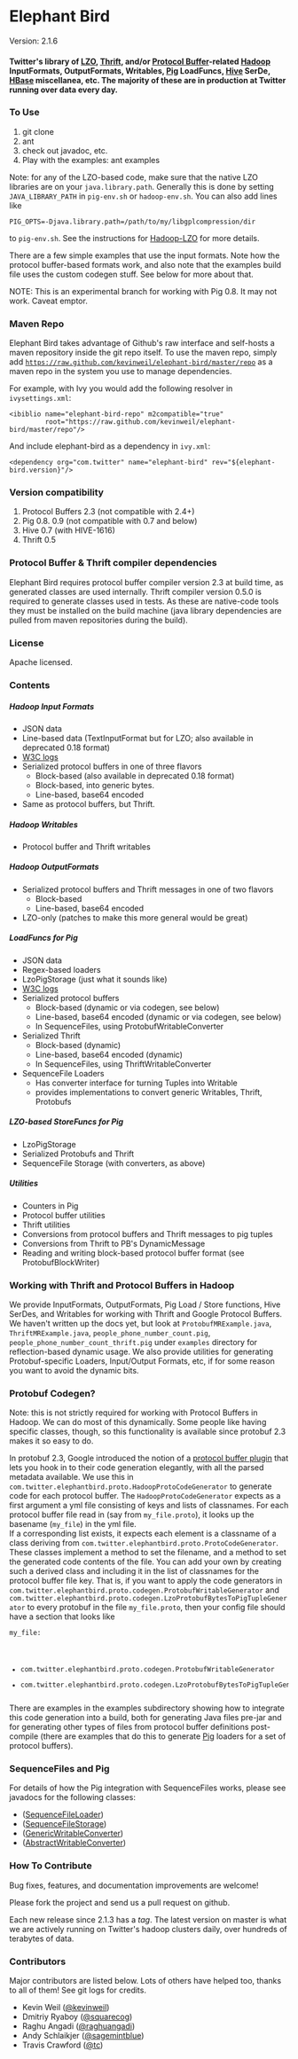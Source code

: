 # Elephant Bird #

Version: 2.1.6

#### Twitter's library of [LZO](http://www.github.com/kevinweil/hadoop-lzo), [Thrift](http://thrift.apache.org/), and/or [Protocol Buffer](http://code.google.com/p/protobuf)-related [Hadoop](http://hadoop.apache.org) InputFormats, OutputFormats, Writables, [Pig](http://pig.apache.org/) LoadFuncs, [Hive](http://hadoop.apache.org/hive) SerDe, [HBase](http://hadoop.apache.org/hbase) miscellanea, etc. The majority of these are in production at Twitter running over data every day. ####

### To Use ###

1. git clone
2. ant
3. check out javadoc, etc.
4. Play with the examples: ant examples

Note: for any of the LZO-based code, make sure that the native LZO libraries are on your `java.library.path`.  Generally this is done by setting `JAVA_LIBRARY_PATH` in
`pig-env.sh` or `hadoop-env.sh`.  You can also add lines like
<code><pre>
PIG_OPTS=-Djava.library.path=/path/to/my/libgplcompression/dir
</pre></code>
to `pig-env.sh`. See the instructions for [Hadoop-LZO](http://www.github.com/kevinweil/hadoop-lzo) for more details.

There are a few simple examples that use the input formats.  Note how the protocol buffer-based
formats work, and also note that the examples build file uses the custom codegen stuff.  See below for
more about that.

NOTE: This is an experimental branch for working with Pig 0.8. It may not work. Caveat emptor.

### Maven Repo

Elephant Bird takes advantage of Github's raw interface and self-hosts a maven repository inside
the git repo itself. To use the maven repo, simply add
<code>https://raw.github.com/kevinweil/elephant-bird/master/repo</code> as a maven repo in the system
you use to manage dependencies.

For example, with Ivy you would add the following resolver in <code>ivysettings.xml</code>:

    <ibiblio name="elephant-bird-repo" m2compatible="true"
             root="https://raw.github.com/kevinweil/elephant-bird/master/repo"/>

And include elephant-bird as a dependency in <code>ivy.xml</code>:

    <dependency org="com.twitter" name="elephant-bird" rev="${elephant-bird.version}"/>

### Version compatibility ###

1. Protocol Buffers 2.3 (not compatible with 2.4+)
2. Pig 0.8. 0.9 (not compatible with 0.7 and below)
4. Hive 0.7 (with HIVE-1616)
5. Thrift 0.5

### Protocol Buffer & Thrift compiler dependencies

Elephant Bird requires protocol buffer compiler version 2.3 at build time, as generated
classes are used internally. Thrift compiler version 0.5.0 is required to generate
classes used in tests. As these are native-code tools they must be installed on the build
machine (java library dependencies are pulled from maven repositories during the build).

### License ###

Apache licensed.

### Contents ###

##### Hadoop Input Formats #####
* JSON data
* Line-based data (TextInputFormat but for LZO; also available in deprecated 0.18 format)
* [W3C logs](http://www.w3.org/TR/WD-logfile.html)
* Serialized protocol buffers in one of three flavors
    * Block-based (also available in deprecated 0.18 format)
    * Block-based, into generic bytes.
    * Line-based, base64 encoded
* Same as protocol buffers, but Thrift.

    
##### Hadoop Writables #####
* Protocol buffer and Thrift writables 

##### Hadoop OutputFormats #####
* Serialized protocol buffers and Thrift messages in one of two flavors
    * Block-based
    * Line-based, base64 encoded
* LZO-only (patches to make this more general would be great)


##### LoadFuncs for Pig #####
* JSON data
* Regex-based loaders
* LzoPigStorage (just what it sounds like)
* [W3C logs](http://www.w3.org/TR/WD-logfile.html)
* Serialized protocol buffers
    * Block-based (dynamic or via codegen, see below)
    * Line-based, base64 encoded (dynamic or via codegen, see below)
    * In SequenceFiles, using ProtobufWritableConverter
* Serialized Thrift
    * Block-based (dynamic)
    * Line-based, base64 encoded (dynamic)
    * In SequenceFiles, using ThriftWritableConverter
* SequenceFile Loaders
    * Has converter interface for turning Tuples into Writable
    * provides implementations to convert generic Writables, Thrift, Protobufs

##### LZO-based StoreFuncs for Pig #####
* LzoPigStorage
* Serialized Protobufs and Thrift 
* SequenceFile Storage (with converters, as above)
    
##### Utilities #####
* Counters in Pig
* Protocol buffer utilities
* Thrift utilities
* Conversions from protocol buffers and Thrift messages to pig tuples
* Conversions from Thrift to PB's DynamicMessage
* Reading and writing block-based protocol buffer format (see ProtobufBlockWriter)

### Working with Thrift and Protocol Buffers in Hadoop ###

We provide InputFormats, OutputFormats, Pig Load / Store functions, Hive SerDes,
and Writables for working with Thrift and Google Protocol Buffers. 
We haven't written up the docs yet, but look at `ProtobufMRExample.java`, `ThriftMRExample.java`, `people_phone_number_count.pig`, `people_phone_number_count_thrift.pig` under `examples` directory for reflection-based dynamic usage.
We also provide utilities for generating Protobuf-specific Loaders, Input/Output Formats, etc, if for some reason you want to avoid
the dynamic bits.

### Protobuf Codegen? ###

Note: this is not strictly required for working with Protocol Buffers in Hadoop. We can do most of this dynamically.
Some people like having specific classes, though, so this functionality is available since protobuf 2.3 makes it so easy to do.

In protobuf 2.3, Google introduced the notion of a [protocol buffer plugin](http://code.google.com/apis/protocolbuffers/docs/reference/cpp/google.protobuf.compiler.plugin.pb.html) that 
lets you hook in to their code generation elegantly, with all the parsed metadata available.  We use this in 
`com.twitter.elephantbird.proto.HadoopProtoCodeGenerator` to generate code for each protocol buffer.  The 
`HadoopProtoCodeGenerator` expects as a first argument a yml file consisting of keys and lists of classnames.  For each
protocol buffer file read in (say from `my_file.proto`), it looks up the basename (`my_file`) in the yml file.  
If a corresponding list exists, it expects each element is a classname of a class deriving from `com.twitter.elephantbird.proto.ProtoCodeGenerator`.  These classes implement
a method to set the filename, and a method to set the generated code contents of the file.  You can add your own by creating
such a derived class and including it in the list of classnames for the protocol buffer file key.  That is, if you want
to apply the code generators in `com.twitter.elephantbird.proto.codegen.ProtobufWritableGenerator` and 
`com.twitter.elephantbird.proto.codegen.LzoProtobufBytesToPigTupleGenerator` to every protobuf in the
file `my_file.proto`, then your config file should have a section that looks like
<code><pre>
my_file:
  - com.twitter.elephantbird.proto.codegen.ProtobufWritableGenerator
  - com.twitter.elephantbird.proto.codegen.LzoProtobufBytesToPigTupleGenerator
</pre></code>

There are examples in the examples subdirectory showing how to integrate this code generation into a build, both for generating Java files pre-jar and for generating other types of files from protocol buffer definitions post-compile (there are examples that do this to generate [Pig](http://hadoop.apache.org/pig) loaders for a set of protocol buffers).  

### SequenceFiles and Pig ###

For details of how the Pig integration with SequenceFiles works, please see javadocs for the following classes:
* ([SequenceFileLoader](https://github.com/kevinweil/elephant-bird/blob/master/src/java/com/twitter/elephantbird/pig/load/SequenceFileLoader.java))
* ([SequenceFileStorage](https://github.com/kevinweil/elephant-bird/blob/master/src/java/com/twitter/elephantbird/pig/store/SequenceFileStorage.java))
* ([GenericWritableConverter](https://github.com/kevinweil/elephant-bird/blob/master/src/java/com/twitter/elephantbird/pig/util/GenericWritableConverter.java))
* ([AbstractWritableConverter](https://github.com/kevinweil/elephant-bird/blob/master/src/java/com/twitter/elephantbird/pig/util/AbstractWritableConverter.java))


### How To Contribute ###

Bug fixes, features, and documentation improvements are welcome!

Please fork the project and send us a pull request on github.

Each new release since 2.1.3 has a *tag*. The latest version on master is what we are actively running on Twitter's hadoop clusters daily, over hundreds of terabytes of data.


### Contributors ###

Major contributors are listed below. Lots of others have helped too, thanks to all of them!
See git logs for credits.

* Kevin Weil ([@kevinweil](http://twitter.com/kevinweil))
* Dmitriy Ryaboy ([@squarecog](http://twitter.com/squarecog))
* Raghu Angadi ([@raghuangadi](http://twitter.com/raghuangadi))
* Andy Schlaikjer ([@sagemintblue](http://twitter.com/sagemintblue))
* Travis Crawford ([@tc](http://twitter.com/tc))

